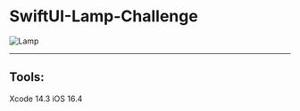 # SwiftUI-Lamp-Challenge

![Lamp](https://github.com/MarsXan/SwiftUI-Lamp-Challenge/blob/main/statics/lamp2.gif)

***

## Tools:
Xcode 14.3
iOS 16.4
